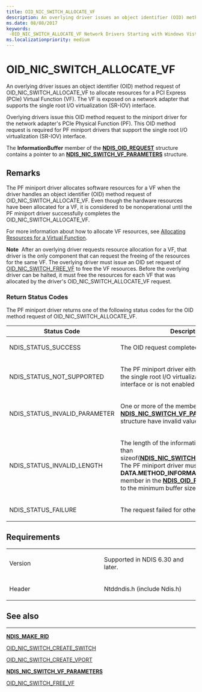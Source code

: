 ```yaml
---
title: OID_NIC_SWITCH_ALLOCATE_VF
description: An overlying driver issues an object identifier (OID) method request of OID_NIC_SWITCH_ALLOCATE_VF to allocate resources for a PCI Express (PCIe) Virtual Function (VF).
ms.date: 08/08/2017
keywords: 
 -OID_NIC_SWITCH_ALLOCATE_VF Network Drivers Starting with Windows Vista
ms.localizationpriority: medium
---
```


# OID\_NIC\_SWITCH\_ALLOCATE\_VF


An overlying driver issues an object identifier (OID) method request of OID\_NIC\_SWITCH\_ALLOCATE\_VF to allocate resources for a PCI Express (PCIe) Virtual Function (VF). The VF is exposed on a network adapter that supports the single root I/O virtualization (SR-IOV) interface.

Overlying drivers issue this OID method request to the miniport driver for the network adapter's PCIe Physical Function (PF). This OID method request is required for PF miniport drivers that support the single root I/O virtualization (SR-IOV) interface.

The **InformationBuffer** member of the [**NDIS\_OID\_REQUEST**](/windows-hardware/drivers/ddi/oidrequest/ns-oidrequest-ndis_oid_request) structure contains a pointer to an [**NDIS\_NIC\_SWITCH\_VF\_PARAMETERS**](/windows-hardware/drivers/ddi/ntddndis/ns-ntddndis-_ndis_nic_switch_vf_parameters) structure.

## Remarks

The PF miniport driver allocates software resources for a VF when the driver handles an object identifier (OID) method request of OID\_NIC\_SWITCH\_ALLOCATE\_VF. Even though the hardware resources have been allocated for a VF, it is considered to be nonoperational until the PF miniport driver successfully completes the OID\_NIC\_SWITCH\_ALLOCATE\_VF.

For more information about how to allocate VF resources, see [Allocating Resources for a Virtual Function](./allocating-resources-for-a-virtual-function.md).

**Note**  After an overlying driver requests resource allocation for a VF, that driver is the only component that can request the freeing of the resources for the same VF. The overlying driver must issue an OID set request of [OID\_NIC\_SWITCH\_FREE\_VF](oid-nic-switch-free-vf.md) to free the VF resources. Before the overlying driver can be halted, it must free the resources for each VF that was allocated by the driver's OID\_NIC\_SWITCH\_ALLOCATE\_VF request.

 

### Return Status Codes

The PF miniport driver returns one of the following status codes for the OID method request of OID\_NIC\_SWITCH\_ALLOCATE\_VF.

<table>
<colgroup>
<col width="50%" />
<col width="50%" />
</colgroup>
<thead>
<tr class="header">
<th>Status Code</th>
<th>Description</th>
</tr>
</thead>
<tbody>
<tr class="odd">
<td><p>NDIS_STATUS_SUCCESS</p></td>
<td><p>The OID request completed successfully.</p></td>
</tr>
<tr class="even">
<td><p>NDIS_STATUS_NOT_SUPPORTED</p></td>
<td><p>The PF miniport driver either does not support the single root I/O virtualization (SR-IOV) interface or is not enabled to use the interface.</p></td>
</tr>
<tr class="odd">
<td><p>NDIS_STATUS_INVALID_PARAMETER</p></td>
<td><p>One or more of the members of the <a href="/windows-hardware/drivers/ddi/ntddndis/ns-ntddndis-_ndis_nic_switch_vf_parameters" data-raw-source="[&lt;strong&gt;NDIS_NIC_SWITCH_VF_PARAMETERS&lt;/strong&gt;](/windows-hardware/drivers/ddi/ntddndis/ns-ntddndis-_ndis_nic_switch_vf_parameters)"><strong>NDIS_NIC_SWITCH_VF_PARAMETERS</strong></a> structure have invalid values.</p></td>
</tr>
<tr class="even">
<td><p>NDIS_STATUS_INVALID_LENGTH</p></td>
<td><p>The length of the information buffer is less than sizeof(<a href="/windows-hardware/drivers/ddi/ntddndis/ns-ntddndis-_ndis_nic_switch_vf_parameters" data-raw-source="[&lt;strong&gt;NDIS_NIC_SWITCH_VF_PARAMETERS&lt;/strong&gt;](/windows-hardware/drivers/ddi/ntddndis/ns-ntddndis-_ndis_nic_switch_vf_parameters)"><strong>NDIS_NIC_SWITCH_VF_PARAMETERS</strong></a>). The PF miniport driver must set the <strong>DATA.METHOD_INFORMATION.BytesNeeded</strong> member in the <a href="/windows-hardware/drivers/ddi/ndis/ns-ndis-_ndis_oid_request" data-raw-source="[&lt;strong&gt;NDIS_OID_REQUEST&lt;/strong&gt;](/windows-hardware/drivers/ddi/oidrequest/ns-oidrequest-ndis_oid_request)"><strong>NDIS_OID_REQUEST</strong></a> structure to the minimum buffer size that is required.</p></td>
</tr>
<tr class="odd">
<td><p>NDIS_STATUS_FAILURE</p></td>
<td><p>The request failed for other reasons.</p></td>
</tr>
</tbody>
</table>

 

## Requirements

<table>
<colgroup>
<col width="50%" />
<col width="50%" />
</colgroup>
<tbody>
<tr class="odd">
<td><p>Version</p></td>
<td><p>Supported in NDIS 6.30 and later.</p></td>
</tr>
<tr class="even">
<td><p>Header</p></td>
<td>Ntddndis.h (include Ndis.h)</td>
</tr>
</tbody>
</table>

## See also


****
[**NDIS\_MAKE\_RID**](/windows-hardware/drivers/ddi/ndis/nf-ndis-ndis_make_rid)

[OID\_NIC\_SWITCH\_CREATE\_SWITCH](oid-nic-switch-create-switch.md)

[OID\_NIC\_SWITCH\_CREATE\_VPORT](oid-nic-switch-create-vport.md)

[**NDIS\_NIC\_SWITCH\_VF\_PARAMETERS**](/windows-hardware/drivers/ddi/ntddndis/ns-ntddndis-_ndis_nic_switch_vf_parameters)

[OID\_NIC\_SWITCH\_FREE\_VF](oid-nic-switch-free-vf.md)

